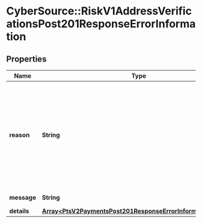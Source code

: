 # CyberSource::RiskV1AddressVerificationsPost201ResponseErrorInformation

## Properties
Name | Type | Description | Notes
------------ | ------------- | ------------- | -------------
**reason** | **String** | The reason of the status. Value can be   - &#x60;APARTMENT_NUMBER_NOT_FOUND&#x60;   - &#x60;INSUFFICIENT_ADDRESS_INFORMATION&#x60;   - &#x60;HOUSE_OR_BOX_NUMBER_NOT_FOUND&#x60;   - &#x60;MULTIPLE_ADDRESS_MATCHES&#x60;   - &#x60;BOX_NUMBER_NOT_FOUND&#x60;   - &#x60;ROUTE_SERVICE_NOT_FOUND&#x60;   - &#x60;STREET_NAME_NOT_FOUND&#x60;   - &#x60;POSTAL_CODE_NOT_FOUND&#x60;   - &#x60;UNVERIFIABLE_ADDRESS&#x60;   - &#x60;MULTIPLE_ADDRESS_MATCHES_INTERNATIONAL&#x60;   - &#x60;ADDRESS_MATCH_NOT_FOUND&#x60;   - &#x60;UNSUPPORTED_CHARACTER_SET&#x60;   - &#x60;INVALID_MERCHANT_CONFIGURATION&#x60;  | [optional] 
**message** | **String** | The detail message related to the status and reason listed above. | [optional] 
**details** | [**Array&lt;PtsV2PaymentsPost201ResponseErrorInformationDetails&gt;**](PtsV2PaymentsPost201ResponseErrorInformationDetails.md) |  | [optional] 


